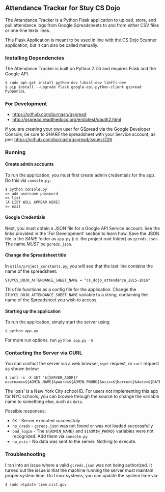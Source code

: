 ## Attendance Tracker for Stuy CS Dojo

The Attendance Tracker is a Python Flask application to upload, store, and pull
attendance logs from Google Spreadsheets to and from either CSV files or
one-line texts lines.

This Flask Application is meant to be used in line with the CS Dojo Scanner
application, but it can also be called manually.

### Installing Dependencies

The Attendance Tracker is built on Python 2.7.6 and requires Flask and the
Google API.

```
$ sudo apt-get install python-dev libssl-dev libffi-dev
$ pip install --upgrade flask google-api-python-client gspread PyOpenSSL
```

### For Development

 - https://github.com/burnash/gspread
 - http://gspread.readthedocs.org/en/latest/oauth2.html

If you are creating your own user for GSpread via the Google Developer Console, be sure to *SHARE* the spreadsheet with
your Service account, as per: https://github.com/burnash/gspread/issues/226

### Running

#### Create admin accounts

To run the application, you must first create admin credentials for the app. Do this via `console.py`:

```
$ python console.py
>> add username password
>> list
[A LIST WILL APPEAR HERE]
>> exit
```

#### Google Credentials

Next, you must obtain a JSON file for a Google API Service account. See the links provided in the 'For Development'
section to learn how. Save the JSON file in the *SAME* folder as `app.py` (i.e. the project root folder) as
`gcreds.json`. The name *MUST* be `gcreds.json`.

#### Change the Spreadsheet title

In `utils/project_constants.py`, you will see that the last line contains the name of the spreadsheet:

```
STUYCS_DOJO_ATTENDANCE_SHEET_NAME = "cs_dojo_attendance_2015-2016"
```

This file functions as a config file for the application. Change the `STUYCS_DOJO_ATTENDANCE_SHEET_NAME`
variable to a string, containing the name of the Spreadsheet you wish to access.

#### Starting up the application

To run the application, simply start the server using:

```
$ python app.py
```

For more run options, run `python app.py -h`

### Contacting the Server via CURL

You can contact the server via a web browser, `wget` request, or `curl` request as shown below:

```
$ curl -s -X GET "${SERVER_ADDR}?username=${ADMIN_NAME}&pword=${ADMIN_PWORD}&osis=${barcode}&date=${DATE}"
```

The 'osis' is a New York City school ID. For users not implementing this app for NYC schools, you can browse through the source
to change the variable name to something else, such as `data`.

Possible responses:

 - `OK` - Server executed successfuly
 - `no_creds` - `gcreds.json` was not found or was not loaded successfully
 - `bad_login` - The `${ADMIN_NAME}` and `${ADMIN_PWORD}` variables were not recognized. Add them via `console.py`
 - `no_osis` - No data was sent to the server. Nothing to execute.

### Troubleshooting

I ran into an issue where a valid `gcreds.json` was not being authorized. It turned out the issue is
that the machine running the server must maintain proper system time. On Linux systems, you can update
the system time via:

```
$ sudo ntpdate time.nist.gov
```

